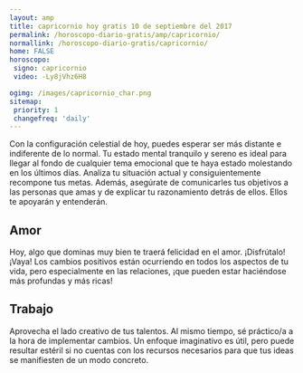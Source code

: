 ```yaml
---
layout: amp
title: capricornio hoy gratis 10 de septiembre del 2017 
permalink: /horoscopo-diario-gratis/amp/capricornio/
normallink: /horoscopo-diario-gratis/capricornio/
home: FALSE
horoscopo:
 signo: capricornio
 video: -Ly8jVhz6H8

ogimg: /images/capricornio_char.png
sitemap:
 priority: 1
 changefreq: 'daily'
---
```



Con la configuración celestial de hoy, puedes esperar ser más distante e indiferente de lo normal. Tu estado mental tranquilo y sereno es ideal para llegar al fondo de cualquier tema emocional que te haya estado molestando en los últimos días. Analiza tu situación actual y consiguientemente recompone tus metas. Además, asegúrate de comunicarles tus objetivos a las personas que amas y de explicar tu razonamiento detrás de ellos. Ellos te apoyarán y entenderán.

## Amor

Hoy, algo que dominas muy bien te traerá felicidad en el amor. ¡Disfrútalo! ¡Vaya! Los cambios positivos están ocurriendo en todos los aspectos de tu vida, pero especialmente en las relaciones, ¡que pueden estar haciéndose más profundas y más ricas!

## Trabajo

Aprovecha el lado creativo de tus talentos. Al mismo tiempo, sé práctico/a a la hora de implementar cambios. Un enfoque imaginativo es útil, pero puede resultar estéril si no cuentas con los recursos necesarios para que tus ideas se manifiesten de un modo concreto.
